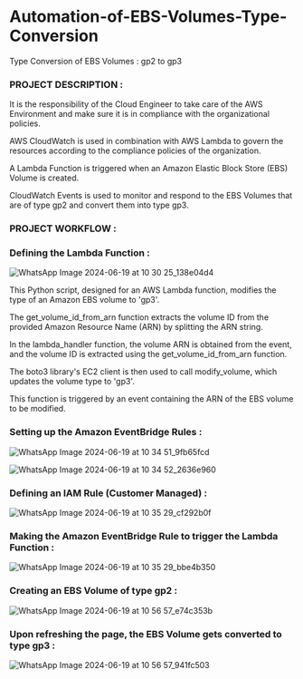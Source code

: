 # Automation-of-EBS-Volumes-Type-Conversion
Type Conversion of EBS Volumes : gp2 to gp3


### PROJECT DESCRIPTION :

It is the responsibility of the Cloud Engineer to take care of the AWS Environment and make sure it is in compliance with the organizational policies.

AWS CloudWatch is used in combination with AWS Lambda to govern the resources according to the compliance policies of the organization.

A Lambda Function is triggered when an Amazon Elastic Block Store (EBS) Volume is created.

CloudWatch Events is used to monitor and respond to the EBS Volumes that are of type gp2 and convert them into type gp3.


### PROJECT WORKFLOW :

### Defining the Lambda Function :


![WhatsApp Image 2024-06-19 at 10 30 25_138e04d4](https://github.com/vighas-ks-16/Automation-of-EBS-Volumes-Type-Conversion/assets/107311113/3de86493-a960-420d-ad47-b0c68bbbe87e)



This Python script, designed for an AWS Lambda function, modifies the type of an Amazon EBS volume to 'gp3'. 

The get_volume_id_from_arn function extracts the volume ID from the provided Amazon Resource Name (ARN) by splitting the ARN string. 

In the lambda_handler function, the volume ARN is obtained from the event, and the volume ID is extracted using the get_volume_id_from_arn function. 

The boto3 library's EC2 client is then used to call modify_volume, which updates the volume type to 'gp3'. 

This function is triggered by an event containing the ARN of the EBS volume to be modified.


### Setting up the Amazon EventBridge Rules :

![WhatsApp Image 2024-06-19 at 10 34 51_9fb65fcd](https://github.com/vighas-ks-16/Automation-of-EBS-Volumes-Type-Conversion/assets/107311113/62025022-d83d-47ab-94ac-2b2d9e59fe0b)


![WhatsApp Image 2024-06-19 at 10 34 52_2636e960](https://github.com/vighas-ks-16/Automation-of-EBS-Volumes-Type-Conversion/assets/107311113/f89cf62f-8cab-4234-a610-d9fc3020856f)


### Defining an IAM Rule (Customer Managed) :

![WhatsApp Image 2024-06-19 at 10 35 29_cf292b0f](https://github.com/vighas-ks-16/Automation-of-EBS-Volumes-Type-Conversion/assets/107311113/f13b8ab8-7a12-4f2d-b276-5b1e7068b743)


### Making the Amazon EventBridge Rule to trigger the Lambda Function :

![WhatsApp Image 2024-06-19 at 10 35 29_bbe4b350](https://github.com/vighas-ks-16/Automation-of-EBS-Volumes-Type-Conversion/assets/107311113/9891ec64-9662-4a19-b504-4a60d04bbe73)


### Creating an EBS Volume of type gp2 :

![WhatsApp Image 2024-06-19 at 10 56 57_e74c353b](https://github.com/vighas-ks-16/Automation-of-EBS-Volumes-Type-Conversion/assets/107311113/f70b9596-b0d6-4a71-9168-ba82cfd2b56a)


### Upon refreshing the page, the EBS Volume gets converted to type gp3 :

![WhatsApp Image 2024-06-19 at 10 56 57_941fc503](https://github.com/vighas-ks-16/Automation-of-EBS-Volumes-Type-Conversion/assets/107311113/e7ac6f34-ed93-4c12-a90a-647f8154a310)






